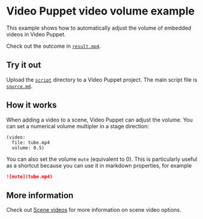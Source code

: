# Video Puppet video volume example

This example shows how to automatically adjust the volume of embedded videos in Video Puppet. 

Check out the outcome in [`result.mp4`](result.mp4).

## Try it out

Upload the [`script`](script) directory to a Video Puppet project. The main script file is [`source.md`](script/source.md).

## How it works

When adding a video to a scene, Video Puppet can adjust the volume. You can set a numerical volume multipler in a stage direction:



```
(video:
  file: tube.mp4
  volume: 0.5)
```

You can also set the volume `mute` (equivalent to 0). This is particularly useful as a shortcut because you can use it in markdown properties, for example

```md
![mute](tube.mp4)
```

## More information 

Check out [Scene videos](https://videopuppet.com/docs/format/#videos) for more information on scene video options.

